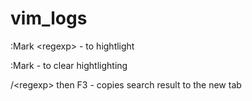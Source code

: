 # vim_logs
:Mark \<regexp\> - to hightlight

:Mark - to clear hightlighting

/\<regexp\> then F3 - copies search result to the new tab
